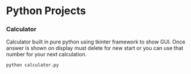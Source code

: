 # Python Projects

### Calculator
Calculator built in pure python using tkinter framework to show GUI. Once answer is shown on display must delete for new start or you can use that number for your next calculation. 

~~~
python calculator.py
~~~